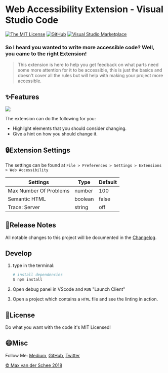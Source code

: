 # Web Accessibility Extension - Visual Studio Code

[![The MIT License](https://flat.badgen.net/badge/license/MIT/orange)](http://opensource.org/licenses/MIT)
[![GitHub](https://flat.badgen.net/github/release/mvdschee/web-accessibility)](https://github.com/mvdschee/web-accessibility/releases)
[![Visual Studio Marketplace](https://flat.badgen.net/vs-marketplace/i/MaxvanderSchee.web-accessibility)](https://marketplace.visualstudio.com/items?itemName=MaxvanderSchee.web-accessibility)

### So I heard you wanted to write more accessible code? Well, you came to the right Extension!

> This extension is here to help you get feedback on what parts need some more attention for it to be accessible, this is just the basics and doesn't cover all the rules but will help with making your project more accessible.

## ✨Features

![](https://github.com/mvdschee/web-accessibility/raw/master/./web-accessibility.gif)

The extension can do the following for you:

- Highlight elements that you should consider changing.
- Give a hint on how you should change it.

## 🔒Extension Settings

The settings can be found at `File > Preferences > Settings > Extensions > Web Accessibility`

| Settings               | Type    | Default |
| ---------------------- | ------- | ------- |
| Max Number Of Problems | number  | 100     |
| Semantic HTML          | boolean | false   |
| Trace: Server          | string  | off     |

## 📝Release Notes

All notable changes to this project will be documented in the [Changelog](https://github.com/mvdschee/web-accessibility/blob/master/./CHANGELOG.md).

## Develop

1. type in the terminal:

   ```bash
   # install dependencies
   $ npm install
   ```

2. Open debug panel in VScode and `RUN` "Launch Client"

3. Open a project which contains a `HTML` file and see the linting in action.

## 💚License

Do what you want with the code it's MIT Licensed!

## 😄Misc

Follow Me: [Medium](https://medium.com/@maxvanderschee), [GitHub](https://github.com/mvdschee), [Twitter](https://twitter.com/maxvanderschee)

[© Max van der Schee 2018](https://maxvanderschee.nl)
